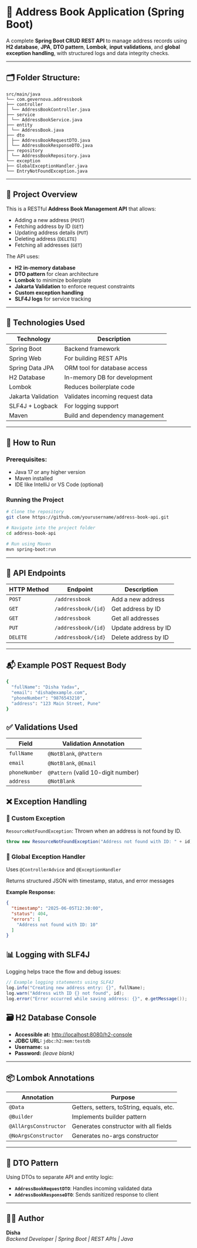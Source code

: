 # 📒 Address Book Application (Spring Boot)

A complete **Spring Boot CRUD REST API** to manage address records using **H2 database**, **JPA**, **DTO pattern**, **Lombok**, **input validations**, and **global exception handling**, with structured logs and data integrity checks.

---

## 🗂️ Folder Structure:
```
src/main/java
└── com.gevernova.addressbook
├── controller
│ └── AddressBookController.java
├── service
│ └── AddressBookService.java
├── entity
│ └── AddressBook.java
├── dto
│ ├── AddressBookRequestDTO.java
│ └── AddressBookResponseDTO.java
├── repository
│ └── AddressBookRepository.java
└── exception
├── GlobalExceptionHandler.java
└── EntryNotFoundException.java
```
---
## 🚀 Project Overview

This is a RESTful **Address Book Management API** that allows:

- Adding a new address (`POST`)
- Fetching address by ID (`GET`)
- Updating address details (`PUT`)
- Deleting address (`DELETE`)
- Fetching all addresses (`GET`)

The API uses:
- **H2 in-memory database**
- **DTO pattern** for clean architecture
- **Lombok** to minimize boilerplate
- **Jakarta Validation** to enforce request constraints
- **Custom exception handling**
- **SLF4J logs** for service tracking

---
## 🧰 Technologies Used

| Technology            | Description                                |
|-----------------------|--------------------------------------------|
| Spring Boot           | Backend framework                          |
| Spring Web            | For building REST APIs                     |
| Spring Data JPA       | ORM tool for database access               |
| H2 Database           | In-memory DB for development               |
| Lombok                | Reduces boilerplate code                   |
| Jakarta Validation    | Validates incoming request data            |
| SLF4J + Logback       | For logging support                        |
| Maven                 | Build and dependency management            |

---

## 🔧 How to Run

### Prerequisites:
- Java 17 or any higher version
- Maven installed
- IDE like IntelliJ or VS Code (optional)

### Running the Project

```bash
# Clone the repository
git clone https://github.com/yourusername/address-book-api.git

# Navigate into the project folder
cd address-book-api

# Run using Maven
mvn spring-boot:run
```
---
## 🔗 API Endpoints

| HTTP Method | Endpoint               | Description           |
|-------------|------------------------|------------------------|
| `POST`      | `/addressbook`         | Add a new address      |
| `GET`       | `/addressbook/{id}`    | Get address by ID      |
| `GET`       | `/addressbook`         | Get all addresses      |
| `PUT`       | `/addressbook/{id}`    | Update address by ID   |
| `DELETE`    | `/addressbook/{id}`    | Delete address by ID   |
---

## 📬 Example POST Request Body

```bash
{
  "fullName": "Disha Yadav",
  "email": "disha@example.com",
  "phoneNumber": "9876543210",
  "address": "123 Main Street, Pune"
}
```

## ✅ Validations Used
| **Field**     | **Validation Annotation**            |
|---------------|------------------------------------|
| `fullName`    | `@NotBlank`, `@Pattern`             |
| `email`       | `@NotBlank`, `@Email`               |
| `phoneNumber` | `@Pattern` (valid 10-digit number) |
| `address`     | `@NotBlank`                        |

## ❌ Exception Handling

### 📍 Custom Exception
`ResourceNotFoundException`: Thrown when an address is not found by ID.

```java
throw new ResourceNotFoundException("Address not found with ID: " + id);
```

### 📍 Global Exception Handler
Uses `@ControllerAdvice` and `@ExceptionHandler`

Returns structured JSON with timestamp, status, and error messages

**Example Response:**

```json
{
  "timestamp": "2025-06-05T12:30:00",
  "status": 404,
  "errors": [
    "Address not found with ID: 10"
  ]
}
```
## 📊 Logging with SLF4J

Logging helps trace the flow and debug issues:

```java
// Example logging statements using SLF4J
log.info("Creating new address entry: {}", fullName);
log.warn("Address with ID {} not found", id);
log.error("Error occurred while saving address: {}", e.getMessage());
```
## 🗃️ H2 Database Console

- **Accessible at:** [http://localhost:8080/h2-console](http://localhost:8080/h2-console)
- **JDBC URL:** `jdbc:h2:mem:testdb`
- **Username:** `sa`
- **Password:** *(leave blank)*

---

## 📦 Lombok Annotations

| Annotation         | Purpose                                 |
|--------------------|------------------------------------------|
| `@Data`            | Getters, setters, toString, equals, etc. |
| `@Builder`         | Implements builder pattern               |
| `@AllArgsConstructor` | Generates constructor with all fields |
| `@NoArgsConstructor`  | Generates no-args constructor         |

---

## 🔄 DTO Pattern

Using DTOs to separate API and entity logic:

- **`AddressBookRequestDTO`**: Handles incoming validated data
- **`AddressBookResponseDTO`**: Sends sanitized response to client

---


## 🙋‍♀️ Author

**Disha**  
_Backend Developer | Spring Boot | REST APIs | Java_


